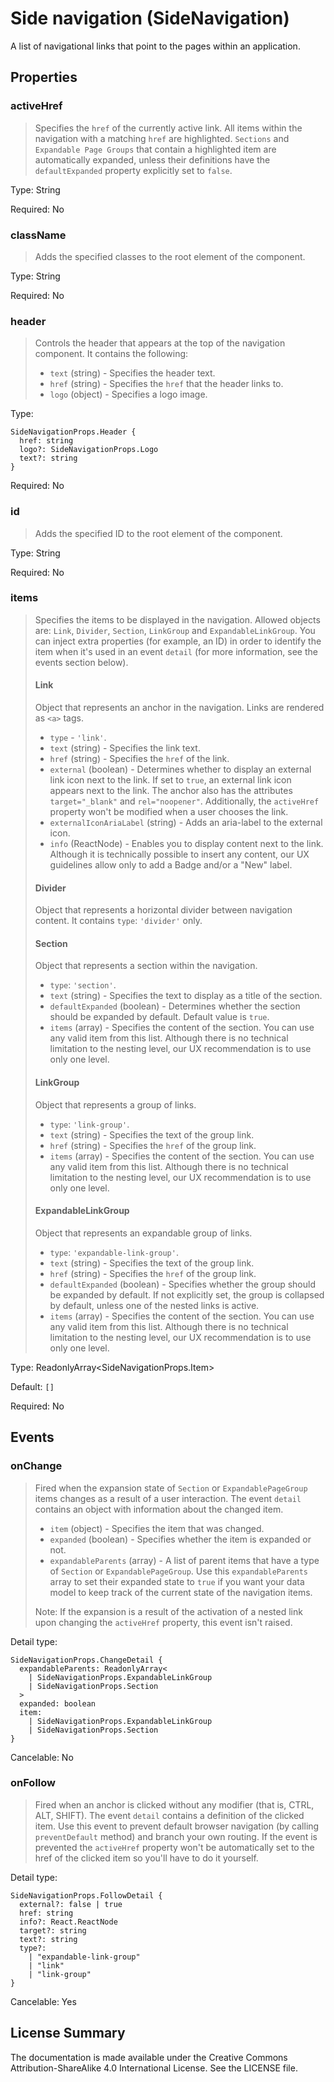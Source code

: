 # Side navigation (SideNavigation)

A list of navigational links that point to the pages within an application.



## Properties



### activeHref

> Specifies the `href` of the currently active link.
> All items within the navigation with a matching `href` are highlighted.
> `Sections` and `Expandable Page Groups` that contain a highlighted item
> are automatically expanded, unless their definitions have the `defaultExpanded`
> property explicitly set to `false`.
> 

Type: String

Required: No


### className

> Adds the specified classes to the root element of the component.

Type: String

Required: No


### header

> Controls the header that appears at the top of the navigation component.
> It contains the following:
> - `text` (string) - Specifies the header text.
> - `href` (string) - Specifies the `href` that the header links to.
> - `logo` (object) - Specifies a logo image.
> 

Type: 
```
SideNavigationProps.Header {
  href: string
  logo?: SideNavigationProps.Logo
  text?: string
}
```


Required: No


### id

> Adds the specified ID to the root element of the component.

Type: String

Required: No


### items

> Specifies the items to be displayed in the navigation.
> Allowed objects are: `Link`, `Divider`, `Section`, `LinkGroup` and `ExpandableLinkGroup`.
> You can inject extra properties (for example, an ID)
> in order to identify the item when it's used in an event `detail`
> (for more information, see the events section below).
> 
> #### Link
> Object that represents an anchor in the navigation.
> Links are rendered as `<a>` tags.
> - `type` - `'link'`.
> - `text` (string) - Specifies the link text.
> - `href` (string) - Specifies the `href` of the link.
> - `external` (boolean) - Determines whether to display an external link icon next to the link.
>      If set to `true`, an external link icon appears next to the link.
>      The anchor also has the attributes `target="_blank"` and `rel="noopener"`.
>      Additionally, the `activeHref` property won't be modified when a user chooses the link.
> - `externalIconAriaLabel` (string) - Adds an aria-label to the external icon.
> - `info` (ReactNode) - Enables you to display content next to the link. Although it is technically possible to insert any content,
>     our UX guidelines allow only to add a Badge and/or a "New" label.
> 
> #### Divider
> Object that represents a horizontal divider between navigation content.
> It contains `type`: `'divider'` only.
> 
> #### Section
> Object that represents a section within the navigation.
> - `type`: `'section'`.
> - `text` (string) - Specifies the text to display as a title of the section.
> - `defaultExpanded` (boolean) - Determines whether the section should be expanded by default. Default value is `true`.
> - `items` (array) - Specifies the content of the section. You can use any valid item from this list.
>     Although there is no technical limitation to the nesting level,
>     our UX recommendation is to use only one level.
> 
> #### LinkGroup
> Object that represents a group of links.
> - `type`: `'link-group'`.
> - `text` (string) - Specifies the text of the group link.
> - `href` (string) - Specifies the `href` of the group link.
> - `items` (array) - Specifies the content of the section. You can use any valid item from this list.
>     Although there is no technical limitation to the nesting level,
>     our UX recommendation is to use only one level.
> 
> #### ExpandableLinkGroup
> 
> Object that represents an expandable group of links.
> - `type`: `'expandable-link-group'`.
> - `text` (string) - Specifies the text of the group link.
> - `href` (string) - Specifies the `href` of the group link.
> - `defaultExpanded` (boolean) - Specifies whether the group should be expanded by default.
>    If not explicitly set, the group is collapsed by default, unless one of the nested links is active.
> - `items` (array) - Specifies the content of the section. You can use any valid item from this list.
>     Although there is no technical limitation to the nesting level,
>     our UX recommendation is to use only one level.
> 

Type: ReadonlyArray<SideNavigationProps.Item>

Default: `[]`

Required: No







## Events



### onChange

> Fired when the expansion state of `Section` or `ExpandablePageGroup` items changes
> as a result of a user interaction. The event `detail` contains an object with information about the changed item.
> - `item` (object) - Specifies the item that was changed.
> - `expanded` (boolean) - Specifies whether the item is expanded or not.
> - `expandableParents` (array) - A list of parent items that have a type of `Section`
>     or `ExpandablePageGroup`. Use this `expandableParents` array to set their expanded
>     state to `true` if you want your data model to keep track of the current state
>     of the navigation items.
> 
> Note: If the expansion is a result of the activation of a nested link
> upon changing the `activeHref` property, this event isn't raised.
> 

Detail type: 
```
SideNavigationProps.ChangeDetail {
  expandableParents: ReadonlyArray<
    | SideNavigationProps.ExpandableLinkGroup
    | SideNavigationProps.Section
  >
  expanded: boolean
  item:
    | SideNavigationProps.ExpandableLinkGroup
    | SideNavigationProps.Section
}
```

Cancelable: No



### onFollow

> Fired when an anchor is clicked without any modifier (that is, CTRL, ALT, SHIFT).
> The event `detail` contains a definition of the clicked item.
> Use this event to prevent default browser navigation (by calling `preventDefault` method)
> and branch your own routing.
> If the event is prevented the `activeHref` property won't be automatically set
> to the href of the clicked item so you'll have to do it yourself.
> 

Detail type: 
```
SideNavigationProps.FollowDetail {
  external?: false | true
  href: string
  info?: React.ReactNode
  target?: string
  text?: string
  type?:
    | "expandable-link-group"
    | "link"
    | "link-group"
}
```

Cancelable: Yes






## License Summary

The documentation is made available under the Creative Commons Attribution-ShareAlike 4.0 International License. See the LICENSE file.
